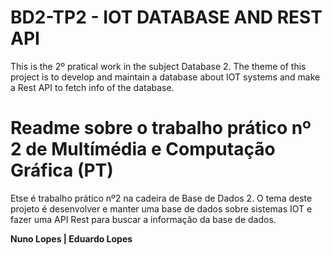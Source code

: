 # BD2-TP2 - IOT DATABASE AND REST API

This is the 2º pratical work in the subject Database 2. The theme of this project is to develop and maintain a database 
about IOT systems and make a Rest API to fetch info of the database.

# Readme sobre o trabalho prático nº 2 de Multímédia e Computação Gráfica (PT)

Etse é trabalho prático nº2 na cadeira de Base de Dados 2. O tema deste projeto é desenvolver e manter uma base de dados sobre sistemas IOT e fazer uma API Rest para buscar a informação da base de dados.

**Nuno Lopes | Eduardo Lopes**
